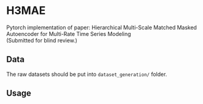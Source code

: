 # H3MAE
Pytorch implementation of paper:  Hierarchical Multi-Scale Matched Masked Autoencoder for Multi-Rate Time Series Modeling  
(Submitted for blind review.)

## Data
The raw datasets should be put into `dataset_generation/` folder.

## Usage
